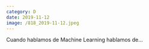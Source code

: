 ```yaml
--- 
category: D 
date: 2019-11-12 
image: /818_2019-11-12.jpeg 
--- 
```


Cuando hablamos de Machine Learning hablamos de...